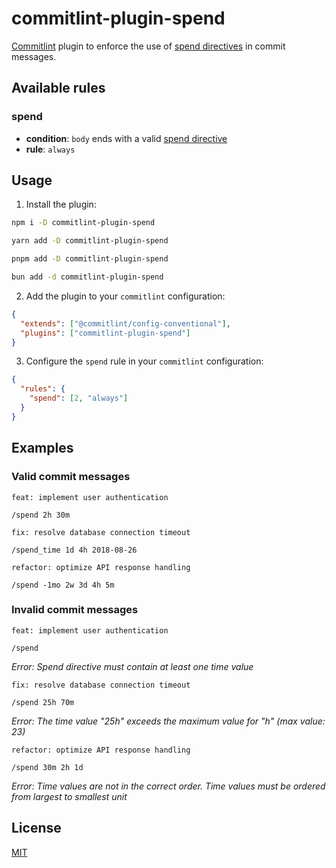 # commitlint-plugin-spend

[Commitlint](https://commitlint.js.org/) plugin to enforce the use of [spend directives](https://docs.gitlab.com/ee/user/project/quick_actions.html#issues-merge-requests-and-epics) in commit messages.

## Available rules

### spend

- **condition**: `body` ends with a valid [spend directive](https://docs.gitlab.com/ee/user/project/quick_actions.html#issues-merge-requests-and-epics)
- **rule**: `always`

## Usage

1. Install the plugin:

```bash
npm i -D commitlint-plugin-spend
```

```bash
yarn add -D commitlint-plugin-spend
```

```bash
pnpm add -D commitlint-plugin-spend
```

```bash
bun add -d commitlint-plugin-spend
```

2. Add the plugin to your `commitlint` configuration:

```json
{
  "extends": ["@commitlint/config-conventional"],
  "plugins": ["commitlint-plugin-spend"]
}
```

3. Configure the `spend` rule in your `commitlint` configuration:

```json
{
  "rules": {
    "spend": [2, "always"]
  }
}
```

## Examples

### Valid commit messages

```text
feat: implement user authentication

/spend 2h 30m
```

```text
fix: resolve database connection timeout

/spend_time 1d 4h 2018-08-26
```

```text
refactor: optimize API response handling

/spend -1mo 2w 3d 4h 5m
```

### Invalid commit messages

```text
feat: implement user authentication

/spend
```

*Error: Spend directive must contain at least one time value*

```text
fix: resolve database connection timeout

/spend 25h 70m
```

*Error: The time value "25h" exceeds the maximum value for "h" (max value: 23)*

```text
refactor: optimize API response handling

/spend 30m 2h 1d
```

*Error: Time values are not in the correct order. Time values must be ordered from largest to smallest unit*

## License

[MIT](./LICENSE)
